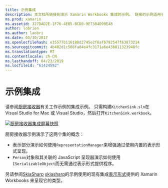 ```yaml
---
title: 示例集成
description: 本文档所链接到演示 Xamarin Workbooks 集成的示例。 链接的示例适用于表示形式呈现和 SkiaSharp。
ms.prod: xamarin
ms.assetid: 327DAD2E-1F76-4EB5-BCD0-9E7384D99E48
author: lobrien
ms.author: laobri
ms.date: 03/30/2017
ms.openlocfilehash: e35577b116180d2745e2f6afb792547f63873214
ms.sourcegitcommit: 4b402d1c508fa84e4fc3171a6e43b811323948fc
ms.translationtype: MT
ms.contentlocale: zh-CN
ms.lasthandoff: 04/23/2019
ms.locfileid: "61424592"
---
```

# <a name="sample-integrations"></a>示例集成

请参阅[厨房接收器][ KitchenSink]有关工作示例的集成示例。 只需构建`KitchenSink.sln`在 Visual Studio for Mac 或 Visual Studio，然后打开`KitchenSink.workbook`。

[![厨房接收器集成屏幕快照](samples-images/kitchensinkintegrationscreenshot.png)](samples-images/kitchensinkintegrationscreenshot.png#lightbox)

厨房接收器示例演示了这两个集的概念：

* 表示部分演示如何使用`RepresentationManager`来增强通过使用内置的表示形式呈现。
* `Person`对象和其关联的 JavaScript 呈现器演示如何使用`ISerializableObject`而无需通过表示形式提供程序。

另请参阅[SkiaSharp] [ skiasharp]的示例使用的现有集成[表示形式](~/tools/workbooks/sdk/representations.md)提供的 Xamarin Workbooks 来呈现它的类型。

[KitchenSink]: https://github.com/xamarin/Workbooks/tree/master/SDK/Samples/KitchenSink
[skiasharp]: https://github.com/mono/SkiaSharp/tree/master/source/SkiaSharp.Workbooks
